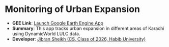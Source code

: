 # Monitoring of Urban Expansion

- **GEE Link**: [Launch Google Earth Engine App](https://ee-jibranshiekh04.projects.earthengine.app/view/urban-expansion-in-karachi)
- **Summary**: This app tracks urban expansion in different areas of Karachi using DynamicWorld LULC data.
- **Developer**: [Jibran Sheikh (CS, Class of 2026, Habib University)](https://www.linkedin.com/in/jibran-sheikh-072a24215/)
